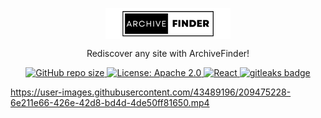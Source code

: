<p align="center">
    <img align="center" src="./src/logo.png" />
</p>

<p align="center">
    Rediscover any site with ArchiveFinder!
</p>

<p align="center">
<a href="https://github.com/sawravchy/archivefinder">
    <img alt="GitHub repo size" src="https://img.shields.io/github/repo-size/sawravchy/archivefinder.svg?style=for-the-badge">
</a>
<a href="https://github.com/sawravchy/archivefinder/blob/main/LICENSE">
    <img alt = "License: Apache 2.0" src="https://img.shields.io/badge/License-Apache_2.0-blue.svg?style=for-the-badge">
</a>
<a href="https://reactjs.org/">
    <img alt = "React" src="https://img.shields.io/badge/react-%2320232a.svg?style=for-the-badge&logo=react&logoColor=%2361DAFB">
    </a>
<a href="https://github.com/zricethezav/gitleaks-action">
    <img alt="gitleaks badge" src="https://img.shields.io/badge/protected%20by-gitleaks-blue?style=for-the-badge">
</a>
</p>
</p>




https://user-images.githubusercontent.com/43489196/209475228-6e211e66-426e-42d8-bd4d-4de50ff81650.mp4


